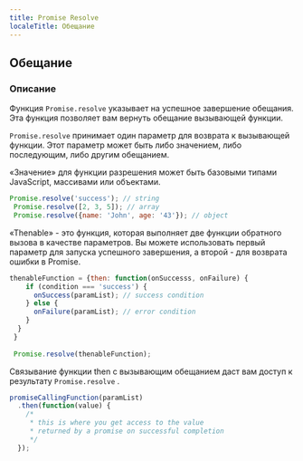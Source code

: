 ```yaml
---
title: Promise Resolve
localeTitle: Обещание
---
```

## Обещание

### Описание

Функция `Promise.resolve` указывает на успешное завершение обещания. Эта функция позволяет вам вернуть обещание вызывающей функции.

`Promise.resolve` принимает один параметр для возврата к вызывающей функции. Этот параметр может быть либо значением, либо последующим, либо другим обещанием.

«Значение» для функции разрешения может быть базовыми типами JavaScript, массивами или объектами.

```javascript
Promise.resolve('success'); // string 
 Promise.resolve([2, 3, 5]); // array 
 Promise.resolve({name: 'John', age: '43'}); // object 
```

«Thenable» - это функция, которая выполняет две функции обратного вызова в качестве параметров. Вы можете использовать первый параметр для запуска успешного завершения, а второй - для возврата ошибки в Promise.

```javascript
thenableFunction = {then: function(onSuccesss, onFailure) { 
    if (condition === 'success') { 
      onSuccess(paramList); // success condition 
    } else { 
      onFailure(paramList); // error condition 
    } 
  } 
 } 
 
 Promise.resolve(thenableFunction); 
```

Связывание функции then с вызывающим обещанием даст вам доступ к результату `Promise.resolve` .

```javascript
promiseCallingFunction(paramList) 
  .then(function(value) { 
    /* 
     * this is where you get access to the value 
     * returned by a promise on successful completion 
     */ 
  }); 

```